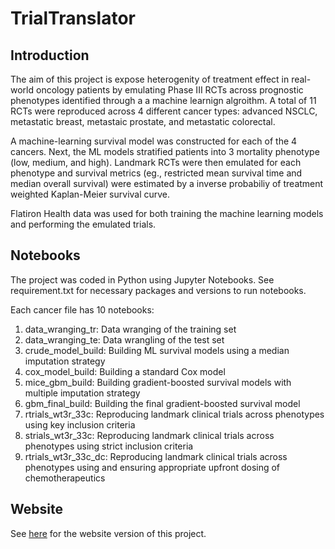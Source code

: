 # TrialTranslator

## Introduction
The aim of this project is expose heterogenity of treatment effect in real-world oncology patients by emulating Phase III RCTs across prognostic phenotypes identified through a a machine learnign algroithm. A total of 11 RCTs were reproduced across 4 different cancer types: advanced NSCLC, metastatic breast, metastaic prostate, and metastatic colorectal. 

A machine-learning survival model was constructed for each of the 4 cancers. Next, the ML models stratified patients into 3 mortality phenotype (low, medium, and high). Landmark RCTs were then emulated for each phenotype and survival metrics (eg., restricted mean survival time and median overall survival) were estimated by a inverse probabiliy of treatment weighted Kaplan-Meier survival curve. 

Flatiron Health data was used for both training the machine learning models and performing the emulated trials. 

## Notebooks
The project was coded in Python using Jupyter Notebooks. See requirement.txt for necessary packages and versions to run notebooks. 

Each cancer file has 10 notebooks: 
1. data_wranging_tr: Data wranging of the training set
2. data_wranging_te: Data wrangling of the test set 
3. crude_model_build: Building ML survival models using a median imputation strategy
4. cox_model_build: Building a standard Cox model
5. mice_gbm_build: Building gradient-boosted survival models with multiple imputation strategy 
6. gbm_final_build: Building the final gradient-boosted survival model 
7. rtrials_wt3r_33c: Reproducing landmark clinical trials across phenotypes using key inclusion criteria
8. strials_wt3r_33c: Reproducing landmark clinical trials across phenotypes using strict inclusion criteria
9. rtrials_wt3r_33c_dc: Reproducing landmark clinical trials across phenotypes using and ensuring appropriate upfront dosing of chemotherapeutics 

## Website
See [here](https://github.com/xavier-orcutt/TrialTranslator-webtool) for the website version of this project. 
